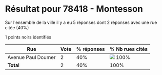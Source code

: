 # Résultat pour 78418 - Montesson

Sur l'ensemble de la ville il y a eu 5 réponses dont 2 réponses avec une rue citée (40%)

1 points noirs identifiés

| Rue | Vote | % réponses | % Nb rues cités|
|-----|------|------------|----------------|
| Avenue Paul Doumer | 2 | 40% | <img src="../../img/bar_100.gif" />&nbsp;100%|
| **Total** | 2 | 40% | 100%|
